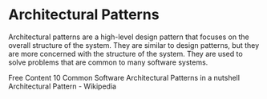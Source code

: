 # Architectural Patterns

Architectural patterns are a high-level design pattern that focuses on the overall structure of the system. They are similar to design patterns, but they are more concerned with the structure of the system. They are used to solve problems that are common to many software systems.

<ResourceGroupTitle>Free Content</ResourceGroupTitle>
<BadgeLink colorScheme='yellow' badgeText='Read' href='https://towardsdatascience.com/10-common-software-architectural-patterns-in-a-nutshell-a0b47a1e9013'>10 Common Software Architectural Patterns in a nutshell</BadgeLink>
<BadgeLink colorScheme='yellow' badgeText='Read' href='https://en.wikipedia.org/wiki/Architectural_pattern'>Architectural Pattern - Wikipedia</BadgeLink>
